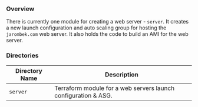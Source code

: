 ### Overview

There is currently one module for creating a web server - `server`.  It creates a new launch configuration and 
auto scaling group for hosting the `jarombek.com` web server.  It also holds the code to build an AMI for the web 
server.

### Directories

| Directory Name    | Description                                                                 |
|-------------------|-----------------------------------------------------------------------------|
| `server`          | Terraform module for a web servers launch configuration & ASG.              |